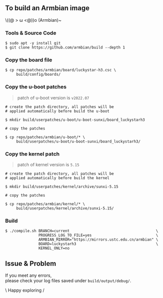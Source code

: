 ## To build an Armbian image

\\((@ > ω <@))o (Armbian)~  


### Tools & Source Code
```
$ sudo apt -y install git
$ git clone https://github.com/armbian/build --depth 1
```

### Copy the board file
```
$ cp repo/patches/armbian/board/luckystar-h3.csc \
     build/config/boards/
```

### Copy the u-boot patches
> patch of u-boot version is `v2022.07`
```
# create the patch directory, all patches will be
# applied automatically before build the u-boot

$ mkdir build/userpatches/u-boot/u-boot-sunxi/board_luckystarh3

# copy the patches

$ cp repo/patches/armbian/u-boot/* \
     build/userpatches/u-boot/u-boot-sunxi/board_luckystarh3/
```

### Copy the kernel patch
> patch of kernel version is `5.15`
```
# create the patch directory, all patches will be
# applied automatically before build the kernel

$ mkdir build/userpatches/kernel/archive/sunxi-5.15

# copy the patches

$ cp repo/patches/armbian/kernel/* \
     build/userpatches/kernel/archive/sunxi-5.15/
```

### Build
```
$ ./compile.sh BRANCH=current                                       \
               PROGRESS_LOG_TO_FILE=yes                             \
               ARMBIAN_MIRROR="https://mirrors.ustc.edu.cn/armbian" \
               BOARD=luckystarh3                                    \
               KERNEL_ONLY=no
```

## Issue & Problem
If you meet any errors,  
please check your log files saved under `build/output/debug/`.

\\ Happy exploring /
